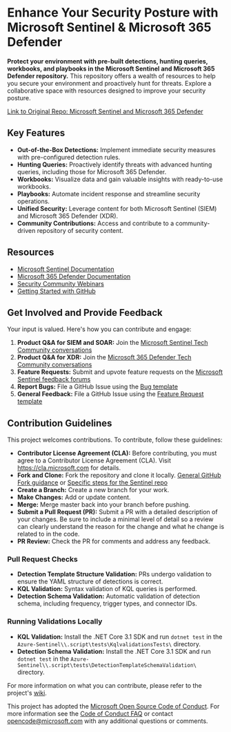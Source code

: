 # Enhance Your Security Posture with Microsoft Sentinel & Microsoft 365 Defender

**Protect your environment with pre-built detections, hunting queries, workbooks, and playbooks in the Microsoft Sentinel and Microsoft 365 Defender repository.**  This repository offers a wealth of resources to help you secure your environment and proactively hunt for threats. Explore a collaborative space with resources designed to improve your security posture.

[Link to Original Repo: Microsoft Sentinel and Microsoft 365 Defender](https://github.com/Azure/Azure-Sentinel)

## Key Features

*   **Out-of-the-Box Detections:** Implement immediate security measures with pre-configured detection rules.
*   **Hunting Queries:** Proactively identify threats with advanced hunting queries, including those for Microsoft 365 Defender.
*   **Workbooks:** Visualize data and gain valuable insights with ready-to-use workbooks.
*   **Playbooks:** Automate incident response and streamline security operations.
*   **Unified Security:** Leverage content for both Microsoft Sentinel (SIEM) and Microsoft 365 Defender (XDR).
*   **Community Contributions:** Access and contribute to a community-driven repository of security content.

## Resources

*   [Microsoft Sentinel Documentation](https://go.microsoft.com/fwlink/?linkid=2073774&clcid=0x409)
*   [Microsoft 365 Defender Documentation](https://docs.microsoft.com/microsoft-365/security/defender/microsoft-365-defender?view=o365-worldwide)
*   [Security Community Webinars](https://aka.ms/securitywebinars)
*   [Getting Started with GitHub](https://help.github.com/en#dotcom)

## Get Involved and Provide Feedback

Your input is valued. Here's how you can contribute and engage:

1.  **Product Q&A for SIEM and SOAR:** Join the [Microsoft Sentinel Tech Community conversations](https://techcommunity.microsoft.com/t5/microsoft-sentinel/bd-p/MicrosoftSentinel)
2.  **Product Q&A for XDR:** Join the [Microsoft 365 Defender Tech Community conversations](https://techcommunity.microsoft.com/t5/microsoft-365-defender/bd-p/MicrosoftThreatProtection)
3.  **Feature Requests:** Submit and upvote feature requests on the [Microsoft Sentinel feedback forums](https://feedback.azure.com/d365community/forum/37638d17-0625-ec11-b6e6-000d3a4f07b8)
4.  **Report Bugs:** File a GitHub Issue using the [Bug template](https://github.com/Azure/Azure-Sentinel/issues/new?assignees=&labels=&template=bug_report.md&title=)
5.  **General Feedback:** File a GitHub Issue using the [Feature Request template](https://github.com/Azure/Azure-Sentinel/issues/new?assignees=&labels=&template=feature_request.md&title=)

## Contribution Guidelines

This project welcomes contributions.  To contribute, follow these guidelines:

*   **Contributor License Agreement (CLA):**  Before contributing, you must agree to a Contributor License Agreement (CLA).  Visit https://cla.microsoft.com for details.
*   **Fork and Clone:** Fork the repository and clone it locally.  [General GitHub Fork guidance](https://docs.github.com/github/getting-started-with-github/fork-a-repo) or [Specific steps for the Sentinel repo](https://github.com/Azure/Azure-Sentinel/blob/master/GettingStarted.md)
*   **Create a Branch:** Create a new branch for your work.
*   **Make Changes:** Add or update content.
*   **Merge:**  Merge master back into your branch before pushing.
*   **Submit a Pull Request (PR):**  Submit a PR with a detailed description of your changes.  Be sure to include a minimal level of detail so a review can clearly understand the reason for the change and what he change is related to in the code.
*   **PR Review:** Check the PR for comments and address any feedback.

### Pull Request Checks

*   **Detection Template Structure Validation:** PRs undergo validation to ensure the YAML structure of detections is correct.
*   **KQL Validation:** Syntax validation of KQL queries is performed.
*   **Detection Schema Validation:** Automatic validation of detection schema, including frequency, trigger types, and connector IDs.

### Running Validations Locally

*   **KQL Validation:** Install the .NET Core 3.1 SDK and run `dotnet test` in the `Azure-Sentinel\\.script\tests\KqlvalidationsTests\` directory.
*   **Detection Schema Validation:** Install the .NET Core 3.1 SDK and run `dotnet test` in the `Azure-Sentinel\\.script\tests\DetectionTemplateSchemaValidation\` directory.

For more information on what you can contribute, please refer to the project's [wiki](https://aka.ms/threathunters).

This project has adopted the [Microsoft Open Source Code of Conduct](https://opensource.microsoft.com/codeofconduct/).
For more information see the [Code of Conduct FAQ](https://opensource.microsoft.com/codeofconduct/faq/) or
contact [opencode@microsoft.com](mailto:opencode@microsoft.com) with any additional questions or comments.